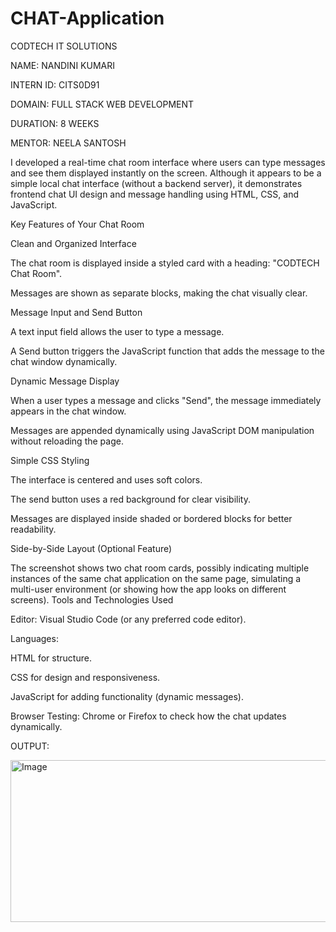# CHAT-Application

CODTECH IT SOLUTIONS

NAME: NANDINI KUMARI

INTERN ID: CITS0D91

DOMAIN: FULL STACK WEB DEVELOPMENT

DURATION: 8 WEEKS

MENTOR: NEELA SANTOSH

I developed a real-time chat room interface where users can type messages and see them displayed instantly on the screen. Although it appears to be a simple local chat interface (without a backend server), it demonstrates frontend chat UI design and message handling using HTML, CSS, and JavaScript.

Key Features of Your Chat Room

Clean and Organized Interface

The chat room is displayed inside a styled card with a heading: "CODTECH Chat Room".

Messages are shown as separate blocks, making the chat visually clear.

Message Input and Send Button

A text input field allows the user to type a message.

A Send button triggers the JavaScript function that adds the message to the chat window dynamically.

Dynamic Message Display

When a user types a message and clicks "Send", the message immediately appears in the chat window.

Messages are appended dynamically using JavaScript DOM manipulation without reloading the page.

Simple CSS Styling

The interface is centered and uses soft colors.

The send button uses a red background for clear visibility.

Messages are displayed inside shaded or bordered blocks for better readability.

Side-by-Side Layout (Optional Feature)

The screenshot shows two chat room cards, possibly indicating multiple instances of the same chat application on the same page, simulating a multi-user environment (or showing how the app looks on different screens). Tools and Technologies Used

Editor: Visual Studio Code (or any preferred code editor).

Languages:

HTML for structure.

CSS for design and responsiveness.

JavaScript for adding functionality (dynamic messages).

Browser Testing: Chrome or Firefox to check how the chat updates dynamically.

OUTPUT: 

<img width="1063" height="259" alt="Image" src="https://github.com/user-attachments/assets/643bd243-ccd8-4f9b-be62-38d66646a3de" />


